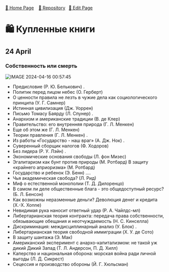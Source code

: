 [🚀 Home Page](https://andrewalevin.github.io/) &ensp;  [🏰 Repository](https://github.com/andrewalevin/books/) &ensp;[🔨 Edit Page](https://github.com/andrewalevin/books/edit/main/purchased.md)

# 🛍 Купленные книги

## 24 April

### Собственность или смерть

![IMAGE 2024-04-16 00:57:45](https://github.com/andrewalevin/books/assets/155118488/5d5814c9-4bd7-44fc-bb53-54493f22908e)


- Предисловие (Р. Ю. Белькович) .
- Политик перед лицом небес (О. Герберт)
- О ценности правила не лезть в чужие дела как социологического принципа (У. Г. Самнер)
- Истинная цивилизация (Дж. Уоррен)
- Письмо Томасу Баярду (Л. Спунер) .
- Анархизм и американские традиции (В. де Клер)
- Правительство: его внутренняя природа (Г. Л. Менкен)
- Еще об этом же (Г. Л. Менкен)
- Теории правления (Г. Л. Менкен) .
- Из работы «Государство - наш враг» (А. Дж. Нок) .
- Суверенный сборщик налогов (Ф. Ходоров)
- Без лидера (Р. У. Лэйн) .
- Экономические основания свободы (Л. фон Мизес)
- Эгалитаризм как бунт против природы (М. Ротбард) В защиту «крайнего априоризма» (М. Ротбард)
- Государство и ребенок (Э. Бенн) ....
- Чья академическая свобода? (Л. Рид)
- Миф о естественной монополии (Т. Д. Дилоренцо)
- В самом ли деле общественные блага - это общедоступный ресурс? (Б. Л. Бенсон)
- Как возможны неразменные деньги? Деволюция денег и кредита (X.-X. Xonne)
- Невидимая рука наносит ответный удар (Р. А. Чайлдс-мл)
- Либертарианская теория контракта: передача права собственности, обязывающие обещания и неотчуждаемость (Н. С. Кинселла)
- Дискриминация: междисциплинарный анализ (У. Блок) .
- Либертарианская теория свободной иммиграции (X. У. де Сото)
- В защиту шантажа (Э. Мак)
- Американский эксперимент с анархо-капитализмом: не такой уж дикий Дикий Запад (Т. Л. Андерсон, П. Д. Хилл)
- Каперство и национальная оборона: морская война ради личной выгоды (Л. Д. Сикрест)
- Сецессия и производство обороны (Й. Г. Хюльсман)





